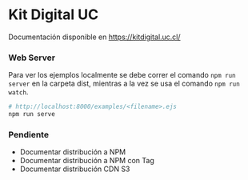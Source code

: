 # Kit Digital UC

Documentación disponible en https://kitdigital.uc.cl/

### Web Server

Para ver los ejemplos localmente se debe correr el comando `npm run server` en la carpeta dist, mientras a la vez se usa el comando `npm run watch`.

```sh
# http://localhost:8000/examples/<filename>.ejs
npm run serve
```

### Pendiente 

- Documentar distribución a NPM 
- Documentar distribución a NPM con Tag
- Documentar distribución CDN S3
